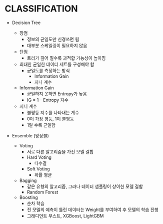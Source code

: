 # CLASSIFICATION

* Decision Tree
    * 장점
        * 정보의 균일도만 신경쓰면 됨
        * 대부분 스케일링이 필요하지 않음
    * 단점
        * 트리가 깊어 질수록 과적합 가능성이 높아짐
    * 최대한 균일한 데이터 세트를 구성해야 함
        * 균일도를 측정하는 방식
            * Information Gain
            * 지니 계수
    * Information Gain
        * 균일하지 못하면 Entropy가 높음
        * IG = 1 - Entropy 지수
    * 지니 계수
        * 불평등 지수를 나타내는 계수
        * 0이 가장 평등, 1이 불평등
        * 1일 수록 균일함
  
* Ensemble (앙상블)  
    * Voting
        * 서로 다른 알고리즘을 가진 모델 결합
        * Hard Voting
            * 다수결
        * Soft Voting
            * 확률 평균
    * Bagging
        * 같은 유형의 알고리즘, 그러나 데이터 샘플링이 상이한 모델 결합
        * Random Forest
    * Boosting
        * 순차 학습
        * 전 모델의 예측이 틀린 데이터는 Weight를 부여하여 후 모델의 학습 진행
        * 그래디언트 부스트, XGBoost, LightGBM